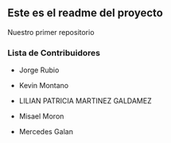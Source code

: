 ## Este es el readme del proyecto

Nuestro primer repositorio


### Lista de Contribuidores

* Jorge Rubio
* Kevin Montano
* LILIAN PATRICIA MARTINEZ GALDAMEZ
* Misael Moron

* Mercedes Galan
